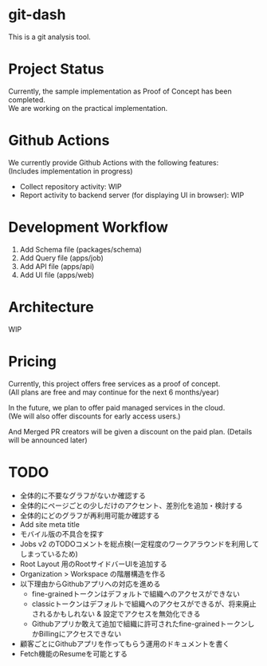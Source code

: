 # git-dash

This is a git analysis tool.

# Project Status

Currently, the sample implementation as Proof of Concept has been completed.  
We are working on the practical implementation.

# Github Actions

We currently provide Github Actions with the following features:  
(Includes implementation in progress)

- Collect repository activity: WIP
- Report activity to backend server (for displaying UI in browser): WIP

# Development Workflow

1. Add Schema file (packages/schema)
2. Add Query file (apps/job)
3. Add API file (apps/api)
4. Add UI file (apps/web)

# Architecture

WIP

# Pricing

Currently, this project offers free services as a proof of concept.  
(All plans are free and may continue for the next 6 months/year)

In the future, we plan to offer paid managed services in the cloud.  
(We will also offer discounts for early access users.)

And Merged PR creators will be given a discount on the paid plan.
(Details will be announced later)

# TODO

- 全体的に不要なグラフがないか確認する
- 全体的にページごとの少しだけのアクセント、差別化を追加・検討する
- 全体的にどのグラフが再利用可能か確認する
- Add site meta title
- モバイル版の不具合を探す
- Jobs v2 のTODOコメントを総点検(一定程度のワークアラウンドを利用してしまっているため)
- Root Layout 用のRootサイドバーUIを追加する
- Organization > Workspace の階層構造を作る
- 以下理由からGithubアプリへの対応を進める
  - fine-grainedトークンはデフォルトで組織へのアクセスができない
  - classicトークンはデフォルトで組織へのアクセスができるが、将来廃止されるかもしれない & 設定でアクセスを無効化できる
  - Githubアプリか敢えて追加で組織に許可されたfine-grainedトークンしかBillingにアクセスできない
- 顧客ごとにGithubアプリを作ってもらう運用のドキュメントを書く
- Fetch機能のResumeを可能とする
